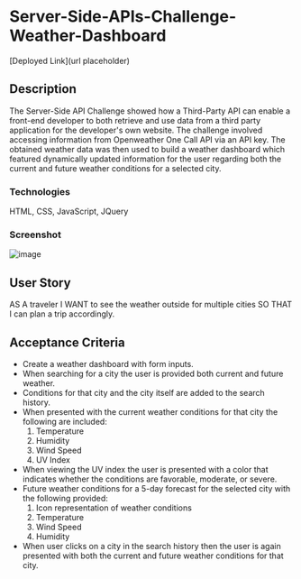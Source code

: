 # Server-Side-APIs-Challenge-Weather-Dashboard

[Deployed Link](url placeholder)

## Description

The Server-Side API Challenge showed how a Third-Party API can enable a front-end developer to both retrieve and use data from a third party application for the developer's own website. The challenge involved accessing information from Openweather One Call API via an API key. The obtained weather data was then used to build a weather dashboard which featured dynamically updated information for the user regarding both the current and future weather conditions for a selected city.  

### Technologies

HTML, CSS, JavaScript, JQuery

### Screenshot 

![image](https://user-images.githubusercontent.com/95147890/152713674-67750b3d-cb10-4231-ab23-17a03ce55c52.png)

## User Story

AS A traveler I WANT to see the weather outside for multiple cities SO THAT I can plan a trip accordingly.

## Acceptance Criteria

- Create a weather dashboard with form inputs.
- When searching for a city the user is provided both current and future weather.
- Conditions for that city and the city itself are added to the search history.
- When presented with the current weather conditions for that city the following are included:
    1. Temperature
    2. Humidity
    3. Wind Speed
    4. UV Index
- When viewing the UV index the user is presented with a color that indicates whether the conditions are favorable, moderate, or severe.
- Future weather conditions for a 5-day forecast for the selected city with the following provided:
    1. Icon representation of weather conditions
    2. Temperature
    3. Wind Speed
    4. Humidity
- When user clicks on a city in the search history then the user is again presented with both the current and future weather conditions for that city.      
